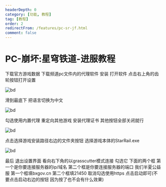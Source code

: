 ```yaml
---
headerDepth: 0
category: [功能, 教程]
tag: [教程]
order: 2
redirectFrom: /features/pc-sr-jf.html
comment: false
---
```


# PC-崩坏:星穹铁道-进服教程

下载官方游戏数据
下载频道pc文件内的代理软件 安装
打开软件 点击右上角的齿轮按钮打开设置

![bd](/images/pc-sr-jc/1.png)

滑到最底下 把语言切换为中文

![bd](/images/pc-sr-jc/2.png)

勾选使用内置代理 重定向其他游戏 安装代理证书 其他按钮全部关闭就行

![bd](/images/pc-sr-jc/3.png)

点击选择游戏安装路径右边的文件夹按钮 选择游戏本体的StarRail.exe

![bd](/images/pc-sr-jc/4.png)

最后 退出设置界面 看向右下角的以grasscutter模式连接 勾选它
下面的两个框 第一个是你要连接服务器的ip/域名 第二个框是你要连接服务器的端口
我们半夏公益服 第一个框填bxgov.cn 第二个框填21450 取消勾选使用https 点击启动即可(不要点击启动右边的按钮 因为按了也不会有什么效果)